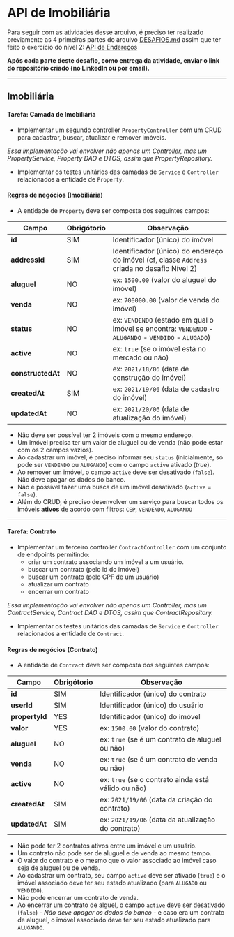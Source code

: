 # API de Imobiliária

Para seguir com as atividades desse arquivo, é preciso ter realizado previamente as 4 primeiras partes do arquivo [DESAFIOS.md](https://github.com/GuillaumeFalourd/java-training-api/tree/main/DESAFIOS.md) assim que ter feito o exercício do nível 2: [API de Endereços](https://github.com/GuillaumeFalourd/java-training-api/tree/main/APIs/ENDERECO.md)

**Após cada parte deste desafio, como entrega da atividade, enviar o link do repositório criado (no LinkedIn ou por email).**

* * *

## Imobiliária

#### Tarefa: Camada de Imobiliária

- Implementar um segundo controller `PropertyController` com um CRUD para cadastrar, buscar, atualizar e remover imóveis.

*Essa implementação vai envolver não apenas um Controller, mas um PropertyService, Property DAO e DTOS, assim que PropertyRepository.*

- Implementar os testes unitários das camadas de `Service` e `Controller` relacionados a entidade de `Property`.

#### Regras de negócios (Imobiliária)

- A entidade de `Property` deve ser composta dos seguintes campos:

Campo | Obrigótorio | Observação
------------ | ------------  | -------------
**id** | SIM | Identificador (único) do imóvel
**addressId** | SIM | Identificador (único) do endereço do imóvel (cf, classe `Address` criada no desafio Nível 2)
**aluguel** | NO | ex: `1500.00` (valor do aluguel do imóvel)
**venda** | NO | ex: `700000.00` (valor de venda do imóvel)
**status** | NO | ex: `VENDENDO` (estado em qual o imóvel se encontra: `VENDENDO` - `ALUGANDO` - `VENDIDO` - `ALUGADO`)
**active** | NO | ex: `true` (se o imóvel está no mercado ou não)
**constructedAt** | NO | ex: `2021/18/06` (data de construção do imóvel)
**createdAt** | SIM | ex: `2021/19/06` (data de cadastro do imóvel)
**updatedAt** | NO | ex: `2021/20/06` (data de atualização do imóvel)

- Não deve ser possível ter 2 imóveis com o mesmo endereço.
- Um imóvel precisa ter um valor de aluguel ou de venda (não pode estar com os 2 campos vazios).
- Ao cadastrar um imóvel, é preciso informar seu `status` (inicialmente, só pode ser `VENDENDO` ou `ALUGANDO`) com o campo `active` ativado (_true_).
- Ao remover um imóvel, o campo `active` deve ser desativado (`false`). Não deve apagar os dados do banco.
- Não é possível fazer uma busca de um imóvel desativado (`active` = `false`).
- Além do CRUD, é preciso desenvolver um serviço para buscar todos os imóveis **ativos** de acordo com filtros: `CEP`, `VENDENDO`, `ALUGANDO`

* * *

#### Tarefa: Contrato

- Implementar um terceiro controller `ContractController` com um conjunto de endpoints permitindo:
  - criar um contrato associando um imóvel a um usuário.
  - buscar um contrato (pelo id do imóvel)
  - buscar um contrato (pelo CPF de um usuário)
  - atualizar um contrato
  - encerrar um contrato

*Essa implementação vai envolver não apenas um Controller, mas um ContractService, Contract DAO e DTOS, assim que ContractRepository.*

- Implementar os testes unitários das camadas de `Service` e `Controller` relacionados a entidade de `Contract`.

#### Regras de negócios (Contrato)

- A entidade de `Contract` deve ser composta dos seguintes campos:

Campo | Obrigótorio | Observação
------------ | ------------  | -------------
**id** | SIM | Identificador (único) do contrato
**userId** | SIM | Identificador (único) do usuário
**propertyId** | YES | Identificador (único) do imóvel
**valor** | YES |  ex: `1500.00` (valor do contrato)
**aluguel** | NO | ex: `true` (se é um contrato de aluguel ou não)
**venda** | NO | ex: `true` (se é um contrato de venda ou não)
**active** | NO | ex: `true` (se o contrato ainda está válido ou não)
**createdAt** | SIM | ex: `2021/19/06` (data da criação do contrato)
**updatedAt** | SIM | ex: `2021/19/06` (data da atualização do contrato)

- Não pode ter 2 contratos ativos entre um imóvel e um usuário.
- Um contrato não pode ser de aluguel e de venda ao mesmo tempo.
- O valor do contrato é o mesmo que o valor associado ao imóvel caso seja de aluguel ou de venda.
- Ao cadastrar um contrato, seu campo `active` deve ser ativado (`true`) e o imóvel associado deve ter seu estado atualizado (para `ALUGADO` ou `VENDIDO`).
- Não pode encerrar um contrato de venda.
- Ao encerrar um contrato de alguel, o campo `active` deve ser desativado (`false`) - _Não deve apagar os dados do banco_ - e caso era um contrato de aluguel, o imóvel associado deve ter seu estado atualizado para `ALUGANDO`.
